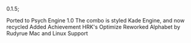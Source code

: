 0.1.5;

Ported to Psych Engine 1.0
The combo is styled Kade Engine, and now recycled
Added Achievement
HRK's Optimize
Reworked Alphabet by Rudyrue
Mac and Linux Support